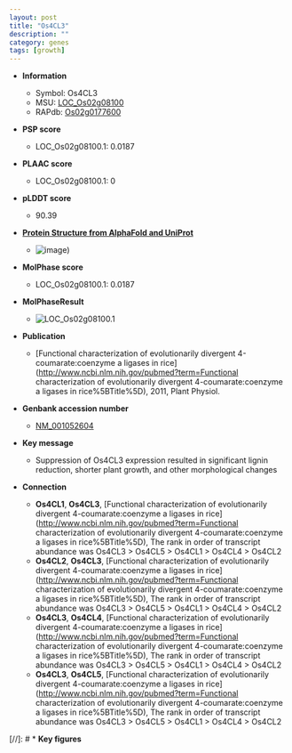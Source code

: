 ```yaml
---
layout: post
title: "Os4CL3"
description: ""
category: genes
tags: [growth]
---
```


* **Information**  
    + Symbol: Os4CL3  
    + MSU: [LOC_Os02g08100](http://rice.plantbiology.msu.edu/cgi-bin/ORF_infopage.cgi?orf=LOC_Os02g08100)  
    + RAPdb: [Os02g0177600](http://rapdb.dna.affrc.go.jp/viewer/gbrowse_details/irgsp1?name=Os02g0177600)  

* **PSP score**  
    + LOC_Os02g08100.1: 0.0187 

* **PLAAC score**  
    + LOC_Os02g08100.1: 0 

* **pLDDT score**
    + 90.39

* **[Protein Structure from AlphaFold and UniProt](https://www.uniprot.org/uniprotkb/Q6ETN3/entry#structure)**
    + ![image](https://ricepsp.github.io/images/Q6/AF-Q6ETN3-F1.png))

* **MolPhase score**
    + LOC_Os02g08100.1: 0.0187

* **MolPhaseResult**
    + ![LOC_Os02g08100.1](https://ricepsp.github.io/pictures/LOC_Os02g/LOC_Os02g08100.1.png)

* **Publication**  
    + [Functional characterization of evolutionarily divergent 4-coumarate:coenzyme a ligases in rice](http://www.ncbi.nlm.nih.gov/pubmed?term=Functional characterization of evolutionarily divergent 4-coumarate:coenzyme a ligases in rice%5BTitle%5D), 2011, Plant Physiol.

* **Genbank accession number**  
    + [NM_001052604](http://www.ncbi.nlm.nih.gov/nuccore/NM_001052604)

* **Key message**  
    + Suppression of Os4CL3 expression resulted in significant lignin reduction, shorter plant growth, and other morphological changes

* **Connection**  
    + __Os4CL1__, __Os4CL3__, [Functional characterization of evolutionarily divergent 4-coumarate:coenzyme a ligases in rice](http://www.ncbi.nlm.nih.gov/pubmed?term=Functional characterization of evolutionarily divergent 4-coumarate:coenzyme a ligases in rice%5BTitle%5D), The rank in order of transcript abundance was Os4CL3 > Os4CL5 > Os4CL1 > Os4CL4 > Os4CL2
    + __Os4CL2__, __Os4CL3__, [Functional characterization of evolutionarily divergent 4-coumarate:coenzyme a ligases in rice](http://www.ncbi.nlm.nih.gov/pubmed?term=Functional characterization of evolutionarily divergent 4-coumarate:coenzyme a ligases in rice%5BTitle%5D), The rank in order of transcript abundance was Os4CL3 > Os4CL5 > Os4CL1 > Os4CL4 > Os4CL2
    + __Os4CL3__, __Os4CL4__, [Functional characterization of evolutionarily divergent 4-coumarate:coenzyme a ligases in rice](http://www.ncbi.nlm.nih.gov/pubmed?term=Functional characterization of evolutionarily divergent 4-coumarate:coenzyme a ligases in rice%5BTitle%5D), The rank in order of transcript abundance was Os4CL3 > Os4CL5 > Os4CL1 > Os4CL4 > Os4CL2
    + __Os4CL3__, __Os4CL5__, [Functional characterization of evolutionarily divergent 4-coumarate:coenzyme a ligases in rice](http://www.ncbi.nlm.nih.gov/pubmed?term=Functional characterization of evolutionarily divergent 4-coumarate:coenzyme a ligases in rice%5BTitle%5D), The rank in order of transcript abundance was Os4CL3 > Os4CL5 > Os4CL1 > Os4CL4 > Os4CL2

[//]: # * **Key figures**  


